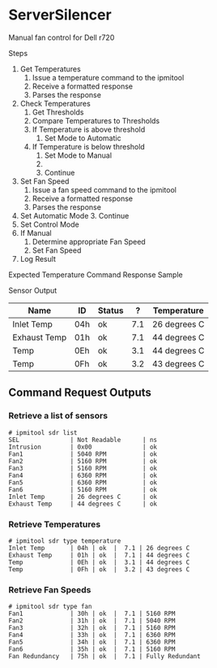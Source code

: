 # ServerSilencer
Manual fan control for Dell r720

Steps
1. Get Temperatures
   1. Issue a temperature command to the ipmitool
   2. Receive a formatted response
   3. Parses the response
2. Check Temperatures
   1. Get Thresholds
   2. Compare Temperatures to Thresholds
   3. If Temperature is above threshold
      1. Set Mode to Automatic
   4. If Temperature is below threshold
      1. Set Mode to Manual
      2. 
      2. Continue
2. Set Fan Speed
   1. Issue a fan speed command to the ipmitool
   2. Receive a formatted response
   3. Parses the response
3. Set Automatic Mode
   3. Continue
3. Set Control Mode
6. If Manual
   1. Determine appropriate Fan Speed
   2. Set Fan Speed
7. Log Result



Expected Temperature Command Response Sample

Sensor Output

| Name         | ID  | Status | ?   | Temperature  |
|--------------|-----|--------|-----|--------------|
| Inlet Temp   | 04h | ok     | 7.1 | 26 degrees C |
| Exhaust Temp | 01h | ok     | 7.1 | 44 degrees C |
| Temp         | 0Eh | ok     | 3.1 | 44 degrees C |
| Temp         | 0Fh | ok     | 3.2 | 43 degrees C |

## Command Request Outputs

### Retrieve a list of sensors
```
# ipmitool sdr list
SEL              | Not Readable      | ns
Intrusion        | 0x00              | ok
Fan1             | 5040 RPM          | ok
Fan2             | 5160 RPM          | ok
Fan3             | 5160 RPM          | ok
Fan4             | 6360 RPM          | ok
Fan5             | 6360 RPM          | ok
Fan6             | 5160 RPM          | ok
Inlet Temp       | 26 degrees C      | ok
Exhaust Temp     | 44 degrees C      | ok
```

### Retrieve Temperatures
```
# ipmitool sdr type temperature
Inlet Temp       | 04h | ok  |  7.1 | 26 degrees C
Exhaust Temp     | 01h | ok  |  7.1 | 44 degrees C
Temp             | 0Eh | ok  |  3.1 | 44 degrees C
Temp             | 0Fh | ok  |  3.2 | 43 degrees C
```


### Retrieve Fan Speeds
```
# ipmitool sdr type fan
Fan1             | 30h | ok  |  7.1 | 5160 RPM
Fan2             | 31h | ok  |  7.1 | 5040 RPM
Fan3             | 32h | ok  |  7.1 | 5160 RPM
Fan4             | 33h | ok  |  7.1 | 6360 RPM
Fan5             | 34h | ok  |  7.1 | 6360 RPM
Fan6             | 35h | ok  |  7.1 | 5160 RPM
Fan Redundancy   | 75h | ok  |  7.1 | Fully Redundant
```